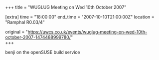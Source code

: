 +++
title = "WUGLUG Meeting on Wed 10th October 2007"

[extra]
time = "18:00:00"
end_time = "2007-10-10T21:00:00Z"
location = "Ramphal R0.03/4"

original = "https://uwcs.co.uk/events/wuglug-meeting-on-wed-10th-october-2007-1474488999780/"    
+++

benji on the openSUSE build service

